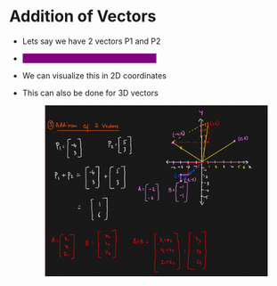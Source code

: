 # Addition of Vectors

* Lets say we have 2 vectors P1 and P2
* <mark style="color:purple;background-color:purple;">**We add corresponding coordinates**</mark>
* We can visualize this in 2D coordinates
*   This can also be done for 3D vectors

    <figure><img src="../../.gitbook/assets/image (4) (1) (1) (1) (1).png" alt=""><figcaption></figcaption></figure>

